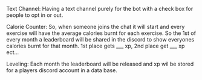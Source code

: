 Text Channel:
    Having a text channel purely for the bot with a check box for people to opt in or out.

Calorie Counter:
    So, when someone joins the chat it will start and every exercise will have the average calories burnt for each exercise. So the 1st of every month a leaderboard will be shared in the discord to show everyones calories burnt for that month. 1st place gets ___ xp, 2nd place get ___ xp ect...

Leveling:
    Each month the leaderboard will be released and xp wil be stored for a players discord account in a data base.

